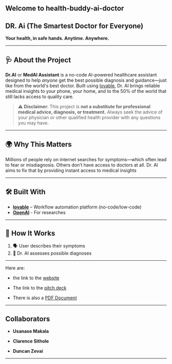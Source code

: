 ## Welcome to health-buddy-ai-doctor   
  

## DR. Ai (The Smartest Doctor for Everyone)



**Your health, in safe hands. Anytime. Anywhere.**

---

## 🩺 About the Project

**Dr.AI** or **MedAI Assistant** is a no-code AI-powered healthcare assistant designed to help *anyone* get the best possible diagnosis and guidance—just like from the world's best doctor. Built using [lovable](https://lovable.dev), Dr. AI brings reliable medical insights to your phone, your home, and to the 50% of the world that still lacks access to quality care.


> ⚠️ **Disclaimer**: This project is **not a substitute for professional medical advice, diagnosis, or treatment.** Always seek the advice of your physician or other qualified health provider with any questions you may have.

---

## 🌍 Why This Matters

Millions of people rely on internet searches for symptoms—which often lead to fear or misdiagnosis. Others don’t have access to doctors at all. Dr. AI aims to fix that by providing instant access to medical insights


---

## 🛠 Built With

- **[lovable](https://lovable.dev)** – Workflow automation platform (no-code/low-code)
- **[OpenAI](https://openai.com/)** - For researches


---

## 🚀 How It Works

1. 🗣 User describes their symptoms 
2. 🧠 Dr. AI  assesses possible diagnoses


---


Here are:

- the link to the [website](https://health-buddy-ai-doctor.lovable.app/)

- The link to the [pitch deck](https://www.canva.com/design/DAGodnG7Yqc/Kqk31FSMblbfnhtH73ZjMg/view?utm_content=DAGodnG7Yqc&utm_campaign=designshare&utm_medium=link2&utm_source=uniquelinks&utlId=hdb7788fff9)

- There is also a [PDF Document](./documentation/Documentation.pdf)
---

## Collaborators

- **Usanase Makala**

- **Clarence Sithole**

- **Duncan Zevai**

---




